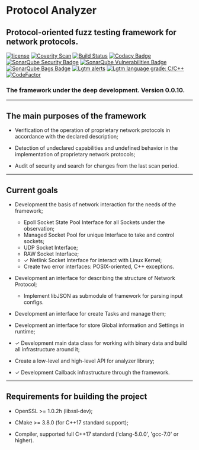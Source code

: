 # Protocol Analyzer
<h2><b>Protocol-oriented fuzz testing framework for network protocols.</b></h2>

[![license](https://img.shields.io/github/license/mashape/apistatus.svg)](https://github.com/Vitaliy-Grigoriev/Protocol-Analyzer/blob/master/LICENSE)
[![Coverity Scan](https://img.shields.io/coverity/scan/10369.svg)](https://scan.coverity.com/projects/vitaliy-grigoriev-protocol-analyzer)
[![Build Status](https://travis-ci.org/Vitaliy-Grigoriev/Protocol-Analyzer.svg?branch=master)](/Vitaliy-Grigoriev/Protocol-Analyzer)
[![Codacy Badge](https://api.codacy.com/project/badge/Grade/62752273b4bc42d7af29b182c97295d3)](https://www.codacy.com/app/vit.link420/Protocol-Analyzer?utm_source=github.com&amp;utm_medium=referral&amp;utm_content=Vitaliy-Grigoriev/Protocol-Analyzer&amp;utm_campaign=Badge_Grade)
[![SonarQube Security Badge](https://sonarcloud.io/api/project_badges/measure?project=Protocol-Analyzer&metric=security_rating)](https://sonarcloud.io/api/project_badges/measure?project=Protocol-Analyzer&metric=security_rating)
[![SonarQube Vulnerabilities Badge](https://sonarcloud.io/api/project_badges/measure?project=Protocol-Analyzer&metric=vulnerabilities)](https://sonarcloud.io/api/project_badges/measure?project=Protocol-Analyzer&metric=vulnerabilities)
[![SonarQube Bags Badge](https://sonarcloud.io/api/project_badges/measure?project=Protocol-Analyzer&metric=bugs)](https://sonarcloud.io/api/project_badges/measure?project=Protocol-Analyzer&metric=bugs)
[![Lgtm alerts](https://img.shields.io/lgtm/alerts/g/Vitaliy-Grigoriev/Protocol-Analyzer.svg?logo=lgtm&logoWidth=18)](https://lgtm.com/projects/g/Vitaliy-Grigoriev/Protocol-Analyzer/alerts/)
[![Lgtm language grade: C/C++](https://img.shields.io/lgtm/grade/cpp/g/Vitaliy-Grigoriev/Protocol-Analyzer.svg?logo=lgtm&logoWidth=18)](https://lgtm.com/projects/g/Vitaliy-Grigoriev/Protocol-Analyzer/context:cpp)
[![CodeFactor](https://www.codefactor.io/repository/github/vitaliy-grigoriev/protocol-analyzer/badge)](https://www.codefactor.io/repository/github/vitaliy-grigoriev/protocol-analyzer)


<h3><b>The framework under the deep development.</b> Version 0.0.10.</h3>

--------------
<h2><b>The main purposes of the framework</b></h2>

* Verification of the operation of proprietary network protocols in accordance with the declared description;

* Detection of undeclared capabilities and undefined behavior in the implementation of proprietary network protocols;

* Audit of security and search for changes from the last scan period.

--------------
<h2><b>Current goals</b></h2>

* Development the basis of network interaction for the needs of the framework;
  * Epoll Socket State Pool Interface for all Sockets under the observation;
  * Managed Socket Pool for unique Interface to take and control sockets;
  * UDP Socket Interface;
  * RAW Socket Interface;
  * ✓ Netlink Socket Interface for interact with Linux Kernel;
  * Create two error interfaces: POSIX-oriented, C++ exceptions.

* Development an interface for describing the structure of Network Protocol;
  * Implement libJSON as submodule of framework for parsing input configs.

* Development an interface for create Tasks and manage them;
* Development an interface for store Global information and Settings in runtime;
* ✓ Development main data class for working with binary data and build all infrastructure around it;
* Create a low-level and high-level API for analyzer library;
* ✓ Development Callback infrastructure through the framework.

--------------
<h2><b>Requirements for building the project</b></h2>

* OpenSSL >= 1.0.2h (libssl-dev);

* CMake >= 3.8.0 (for C++17 standard support);

* Compiler, supported full C++17 standard ('clang-5.0.0', 'gcc-7.0' or higher).

